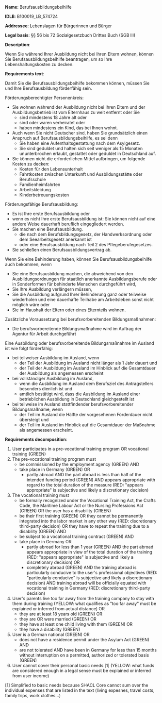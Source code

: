 <b>Name</b>: Berufsausbildungsbeihilfe

<b>IDLB</b>: B100019_LB_574724

<b>Addressee</b>: Lebenslagen für Bürgerinnen und Bürger

<b>Legal basis</b>: §§ 56 bis 72 Sozialgesetzbuch Drittes Buch (SGB III)

<b>Description</b>: 

Wenn Sie während Ihrer Ausbildung nicht bei Ihren Eltern wohnen, können Sie Berufsausbildungsbeihilfe beantragen, um so Ihre Lebenshaltungskosten zu decken.

<b>Requirements text</b>:

Damit Sie die Berufsausbildungsbeihilfe bekommen können, müssen Sie und Ihre Berufsausbildung förderfähig sein.

Förderungsberechtigter Personenkreis:

  * Sie wohnen während der Ausbildung nicht bei Ihren Eltern und der Ausbildungsbetrieb ist vom Elternhaus zu weit entfernt oder Sie 
    * sind mindestens 18 Jahre alt oder
    * sind oder waren verheiratet oder
    * haben mindestens ein Kind, das bei Ihnen wohnt.
  * Auch wenn Sie nicht Deutscher sind, haben Sie grundsätzlich einen Anspruch auf Berufsausbildungsbeihilfe, es sei denn 
    * Sie haben eine Aufenthaltsgestattung nach dem Asylgesetz.
    * Sie sind geduldet und halten sich seit weniger als 15 Monaten ununterbrochen erlaubt, gestattet oder geduldet in Deutschland auf.
  * Sie können nicht die erforderlichen Mittel aufbringen, um folgende Kosten zu decken: 
    * Kosten für den Lebensunterhalt
    * Fahrtkosten zwischen Unterkunft und Ausbildungsstätte oder Berufsschule
    * Familienheimfahrten
    * Arbeitskleidung
    * Kinderbetreuungskosten

Förderungsfähige Berufsausbildung:

  * Es ist Ihre erste Berufsausbildung oder
  * wenn es nicht Ihre erste Berufsausbildung ist: Sie können nicht auf eine andere Weise dauerhaft beruflich eingegliedert werden.
  * Sie machen eine Berufsausbildung. 
    * die nach dem Berufsbildungsgesetz, der Handwerksordnung oder dem Seearbeitsgesetz anerkannt ist
    * oder eine Berufsausbildung nach Teil 2 des Pflegeberufegesetzes.
  * Sie schließen einen Berufsausbildungsvertrag ab.

Wenn Sie eine Behinderung haben, können Sie Berufsausbildungsbeihilfe auch
bekommen, wenn

  * Sie eine Berufsausbildung machen, die abweichend von den Ausbildungsordnungen für staatlich anerkannte Ausbildungsberufe oder in Sonderformen für behinderte Menschen durchgeführt wird,
  * Sie Ihre Ausbildung verlängern müssen,
  * Sie die Ausbildung aufgrund Ihrer Behinderung ganz oder teilweise wiederholen und eine dauerhafte Teilhabe am Arbeitsleben sonst nicht möglich wäre oder
  * Sie im Haushalt der Eltern oder eines Elternteils wohnen.

Zusätzliche Voraussetzung bei berufsvorbereitenden Bildungsmaßnahmen:

  * Die berufsvorbereitende Bildungsmaßnahme wird im Auftrag der Agentur für Arbeit durchgeführt

Eine Ausbildung oder berufsvorbereitende Bildungsmaßnahme im Ausland ist wie folgt förderfähig:

  * bei teilweiser Ausbildung im Ausland, wenn 
    * der Teil der Ausbildung im Ausland nicht länger als 1 Jahr dauert und
    * der Teil der Ausbildung im Ausland im Hinblick auf die Gesamtdauer der Ausbildung als angemessen erscheint
  * bei vollständiger Ausbildung im Ausland, 
    * wenn die Ausbildung im Ausland dem Berufsziel des Antragstellers besonders dienlich ist und
    * amtlich bestätigt wird, dass die Ausbildung im Ausland einer betrieblichen Ausbildung in Deutschland gleichgestellt ist
  * bei teilweise im Ausland stattfindender berufsvorbereitender Bildungsmaßname, wenn 
    * der Teil im Ausland die Hälfte der vorgesehenen Förderdauer nicht übersteigt und
    * der Teil im Ausland im Hinblick auf die Gesamtdauer der Maßnahme als angemessen erscheint.

<b>Requirements decomposition</b>:

1. User participates in a pre-vocational training program OR vocational training (GREEN)
2. The pre-vocational training program must
    - be commissioned by the employment agency (GREEN) AND
    - take place in Germany (GREEN) OR 
      - partly abroad AND the part abroad is less than half of the intended funding period (GREEN) AND appears appropriate with regard to the total duration of the measure (RED: "appears appropriate" is subjective and likely a discretionary decision)
3. The vocational training must
    - be formally recognized under the Vocational Training Act, the Crafts Code, the Maritime Labour Act or the Nursing Professions Act (GREEN) OR the user has a disability (GREEN)
    - be their first training (GREEN) OR they cannot be permanently integrated into the labor market in any other way (RED: discretionary third-party decision) OR they have to repeat the training due to a disability (GREEN) AND
    - be subject to a vocational training contract (GREEN) AND
    - take place in Germany OR
      - partly abroad for less than 1 year (GREEN) AND the part abroad appears appropriate in view of the total duration of the training (RED: "appears appropriate" is subjective and likely a discretionary decision) OR
      - completely abroad (GREEN) AND the training abroad is particularly conducive to the user's professional objectives (RED: "particularly conducive" is subjective and likely a discretionary decision) AND training abroad will be officially equated with vocational training in Germany (RED: discretionary third-party decision)
4. User's parents live too far away from the training company to stay with them during training (YELLOW: what qualifies as "too far away" must be explained or inferred from actual distance) OR 
    - they are at least 18 years old (GREEN) OR
    - they are OR were married (GREEN) OR
    - they have at least one child living with them (GREEN) OR
    - they have a disability (GREEN)
5. User is a German national (GREEN) OR
    - does not have a residence permit under the Asylum Act (GREEN) AND
    - are not tolerated AND have been in Germany for less than 15 months without interruption on a permitted, authorized or tolerated basis (GREEN)
6. User cannot cover their personal basic needs [1] (YELLOW: what funds are considered enough in a legal sense must be explained or inferred from user income)

[1] Simplified to basic needs because SHACL Core cannot sum over the individual expenses that are listed in the text (living expesnes, travel costs, family trips, work clothes...)
